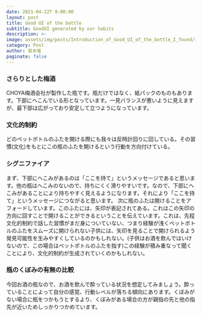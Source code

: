```yaml
---
date: 2021-04-22T 9:00:00
layout: post
title: Good UI of the bottle
subtitle: GoodUI generated by our habits
description: >-
image: assets/img/posts/Introduction_of_Good_UI_of_the_bottle_I_found/image1.jpg
category: Post
author: 耳木兎
paginate: false
---
```


### さらりとした梅酒
CHOYA梅酒会社が製作した瓶です。瓶だけではなく、紙パックのものもあります。下部にへこんでいる形となっています。一見バランスが悪いように見えますが、最下部は広がっており安定して立つようになっています。

### 文化的制約
どのペットボトルのふたを開ける際にも我々は反時計回りに回している。その習慣(文化)をもとにこの瓶のふたを開けるという行動を方向付けている。

### シグニファイア
まず、下部にへこみがあるのは「ここを持て」というメッセージであると思います。他の瓶はへこみのないので、持ちにくく滑りやすいです。なので、下部にへこみがあることにより持ちやすく見えるようになります。それにより「ここを持て」というメッセージにつながると思います。
次に瓶のふたは開けることをアフォードしています。このふたには、矢印が表記されてある。これはこの矢印の方向に回すことで開けることができるということを伝えています。これは、先程文化的制約で話した習慣がまだ身についていない、つまり経験が浅くペットボトルのふたをスムーズに開けられない子供には、矢印を見ることで開けられるよう発見可能性を生みやすくしているのかもしれない。(子供はお酒を飲んではいけないので、この場合はペットボトルのふたを指す)この経験が積み重なって聞くことにより、文化的制約が生成されていくのかもしれない。

### 瓶のくぼみの有無の比較
 今回お酒の瓶なので、お酒を飲んで酔っている状況を想定してみましょう。酔っていることによって自分の感覚、行動レベルが落ちる傾向にあります。くぼみがない場合に瓶をつかもうとするより、くぼみがある場合の方が親指の先と他の指先が近いためしっかりつかめています。

